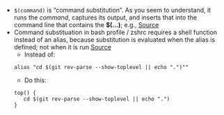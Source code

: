 - `$(command)` is “command substitution”.  As you seem to understand, it runs the *command*, captures its output, and inserts that into the command line that contains the **$(…)**; e.g., [Source](https://superuser.com/questions/935374/difference-between-and-in-shell-script)
- Command substituation in bash profile / zshrc requires a shell function instead of an alias, because substitution is evaluated when the alias is defined; not when it is run [Source](https://unix.stackexchange.com/questions/70642/command-substitution-in-alias-resolved-in-bash-profile)
  - Instead of:
  ```
  alias "cd $(git rev-parse --show-toplevel || echo ".")""
  ```
  - Do this:
  ```
  top() {
     cd $(git rev-parse --show-toplevel || echo ".")
  }
  ```
  ​